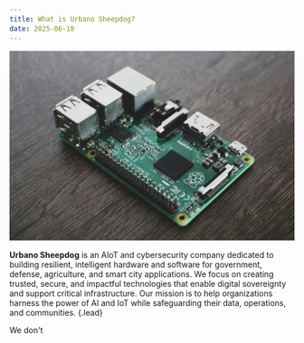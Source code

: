 ```yaml
---
title: What is Urbano Sheepdog?
date: 2025-06-10
---
```


![Raspberry Pi](raspberry_pi.jpg)

**Urbano Sheepdog** is an AIoT and cybersecurity company dedicated to building resilient, intelligent hardware and software for government, defense, agriculture, and smart city applications. We focus on creating trusted, secure, and impactful technologies that enable digital sovereignty and support critical infrastructure. Our mission is to help organizations harness the power of AI and IoT while safeguarding their data, operations, and communities.
{.lead}

We don't 
